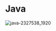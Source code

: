 # Java
![java-2327538_1920](https://user-images.githubusercontent.com/59316805/110468886-7c011080-810b-11eb-9106-7409b030dbd2.png)
